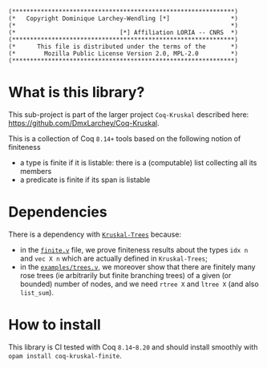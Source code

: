 ```
(**************************************************************)
(*   Copyright Dominique Larchey-Wendling [*]                 *)
(*                                                            *)
(*                             [*] Affiliation LORIA -- CNRS  *)
(**************************************************************)
(*      This file is distributed under the terms of the       *)
(*        Mozilla Public License Version 2.0, MPL-2.0         *)
(**************************************************************)
```
[comment]: # ( ∀ → ∃ ⋀ ⋁ ⇒ )

# What is this library?

This sub-project is part of the larger project `Coq-Kruskal` described here: https://github.com/DmxLarchey/Coq-Kruskal.

This is a collection of Coq `8.14+` tools based on the following notion of finiteness
- a type is finite if it is listable: there is a (computable) list collecting all its members
- a predicate is finite if its span is listable

# Dependencies

There is a dependency with [`Kruskal-Trees`](https://github.com/DmxLarchey/Kruskal-Trees) because:
- in the [`finite.v`](theories/finite.v) file, we prove finiteness results about the types `idx n` and `vec X n` which are actually defined in `Kruskal-Trees`;
- in the [`examples/trees.v`](theories/examples/trees.v), we moreover show that there are finitely many rose trees (ie arbitrarily but finite branching trees) of a given (or bounded) number of nodes, and we need `rtree X` and `ltree X` (and also `list_sum`).

# How to install

This library is CI tested with Coq `8.14`-`8.20` and should install smoothly with `opam install coq-kruskal-finite`.
